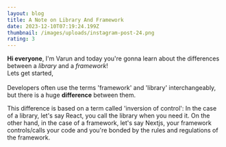 ```yaml
---
layout: blog
title: A Note on Library And Framework
date: 2023-12-10T07:19:24.199Z
thumbnail: /images/uploads/instagram-post-24.png
rating: 3
---
```

**Hi everyone**, I'm Varun and today you're gonna learn about the differences between a *library* and a *framework*!\
Lets get started,\
\
Developers often use the terms 'framework' and 'library' interchangeably, but there is a huge **difference** between them.

This difference is based on a term called 'inversion of control': In the case of a library, let's say React, you call the library when you need it. On the other hand, in the case of a framework, let's say Nextjs, your framework controls/calls your code and you're bonded by the rules and regulations of the framework.